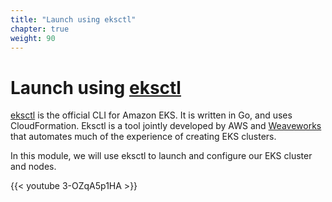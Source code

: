 ```yaml
---
title: "Launch using eksctl"
chapter: true
weight: 90
---
```


# Launch using [eksctl](https://eksctl.io/)

[eksctl](https://eksctl.io) is the official CLI for Amazon EKS. It is written in Go, and uses CloudFormation. Eksctl is a tool jointly developed by AWS and [Weaveworks](https://weave.works) that automates much of the experience of creating EKS clusters.

In this module, we will use eksctl to launch and configure our EKS cluster and nodes.

{{< youtube 3-OZqA5p1HA >}}
